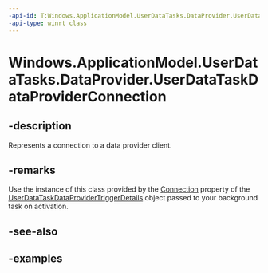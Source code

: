```yaml
---
-api-id: T:Windows.ApplicationModel.UserDataTasks.DataProvider.UserDataTaskDataProviderConnection
-api-type: winrt class
---
```


<!-- Class syntax.
public class UserDataTaskDataProviderConnection
-->

# Windows.ApplicationModel.UserDataTasks.DataProvider.UserDataTaskDataProviderConnection

## -description
Represents a connection to a data provider client.

## -remarks
Use the instance of this class provided by the [Connection](userdatataskdataprovidertriggerdetails_connection.md) property of the [UserDataTaskDataProviderTriggerDetails](userdatataskdataprovidertriggerdetails.md) object passed to your background task on activation.

## -see-also

## -examples
